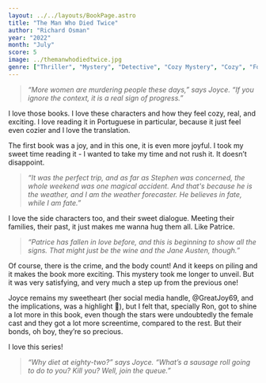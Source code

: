 ```yaml
---
layout: ../../layouts/BookPage.astro
title: "The Man Who Died Twice"
author: "Richard Osman"
year: "2022"
month: "July"
score: 5
image: ../themanwhodiedtwice.jpg
genre: ["Thriller", "Mystery", "Detective", "Cozy Mystery", "Cozy", "Found Family", "Humor"]
---
```


> *“More women are murdering people these days,” says Joyce. “If you ignore the context, it is a real sign of progress.”*

I love those books. I love these characters and how they feel cozy, real, and exciting. I love reading it in Portuguese in particular, because it just feel even cozier and I love the translation.

The first book was a joy, and in this one, it is even more joyful. I took my sweet time reading it - I wanted to take my time and not rush it. It doesn’t disappoint.

>*“It was the perfect trip, and as far as Stephen was concerned, the whole weekend was one magical accident. And that's because he is the weather, and I am the weather forecaster. He believes in fate, while I am fate.”*

I love the side characters too, and their sweet dialogue. Meeting their families, their past, it just makes me wanna hug them all. Like Patrice.

>*“Patrice has fallen in love before, and this is beginning to show all the signs. That might just be the wine and the Jane Austen, though.”*

Of course, there is the crime, and the body count! And it keeps on piling and it makes the book more exciting. This mystery took me longer to unveil. But it was very satisfying, and very much a step up from the previous one!

Joyce remains my sweetheart (her social media handle, @GreatJoy69, and the implications, was a highlight 🤣), but I felt that, specially Ron, got to shine a lot more in this book, even though the stars were undoubtedly the female cast and they got a lot more screentime, compared to the rest. But their bonds, oh boy, they’re so precious.

I love this series!

>*“Why diet at eighty-two?” says Joyce. “What’s a sausage roll going to do to you? Kill you? Well, join the queue.”*